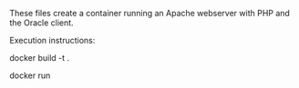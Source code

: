 These files create a container running an Apache webserver with PHP and the Oracle client.  

Execution instructions:

docker build -t <name> .
  
docker run <container id>
